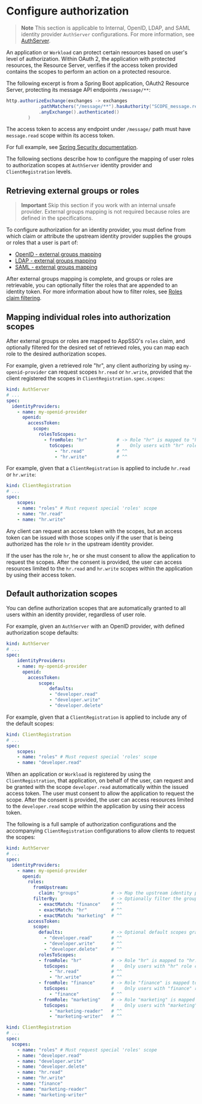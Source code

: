 # Configure authorization

> **Note** This section is applicable to Internal, OpenID, LDAP, and SAML identity provider
> `AuthServer` configurations. For more information, see [AuthServer](../crds/authserver.hbs.md).

An application or `Workload` can protect certain resources based on user's level of authorization. Within OAuth 2, the application
with protected resources, the Resource Server, verifies if the access token provided contains the scopes to perform
an action on a protected resource.

The following excerpt is from a Spring Boot application, OAuth2 Resource Server, 
protecting its message API endpoints `/message/**`:

```java
http.authorizeExchange(exchanges -> exchanges
			.pathMatchers("/message/**").hasAuthority("SCOPE_message.read")
			.anyExchange().authenticated()
        )
```

The access token to access any endpoint under `/message/` path must have `message.read` 
scope within its access token.

For full example, see [Spring Security documentation](https://docs.spring.io/spring-security/reference/servlet/oauth2/resource-server/jwt.html#oauth2resourceserver-jwt-sansboot).

The following sections describe how to configure the mapping of user roles to 
authorization scopes at `AuthServer` identity provider and `ClientRegistration` levels.

## <a id="external-groups-roles"></a> Retrieving external groups or roles

> **Important** Skip this section if you work with an internal unsafe provider. 
> External groups mapping is not required because roles are defined in the specifications.

To configure authorization for an identity provider, you must define from which claim or attribute the
upstream identity provider supplies the groups or roles that a user is part of:

- [OpenID - external groups mapping](./identity-providers.md#openid-external-groups-mapping)
- [LDAP - external groups mapping](./identity-providers.md#ldap-external-groups-mapping)
- [SAML - external groups mapping](./identity-providers.md#openid-external-groups-mapping)

After external groups mapping is complete, and groups or roles are retrievable, you can optionally
filter the roles that are appended to an identity token. 
For more information about how to filter roles, see [Roles claim filtering](./identity-providers.md#roles-filtering).

## <a id="individual-roles"></a> Mapping individual roles into authorization scopes

After external groups or roles are mapped to AppSSO's `roles` claim, 
and optionally filtered for the desired set of retrieved roles, 
you can map each role to the desired authorization scopes.

For example, given a retrieved role "hr", any client authorizing by using `my-openid-provider` can request scopes
`hr.read` or `hr.write`, provided that the client registered the scopes in `ClientRegistration.spec.scopes`:

```yaml
kind: AuthServer
# ...
spec:
  identityProviders:
    - name: my-openid-provider
      openid:
        accessToken:
          scope:
            rolesToScopes:
              - fromRole: "hr"           # -> Role "hr" is mapped to "hr.read", "hr.write" scopes.
                toScopes:                #    Only users with "hr" role can be issued access token with these scopes.
                  - "hr.read"            # ^^
                  - "hr.write"           # ^^
```

For example, given that a `ClientRegistration` is applied to include `hr.read` or `hr.write`:

```yaml
kind: ClientRegistration
# ...
spec:
    scopes:
    - name: "roles" # Must request special 'roles' scope
    - name: "hr.read"
    - name: "hr.write"
```

Any client can request an access token with the scopes, but an access token can 
be issued with those scopes only if the user that is being authorized has the role `hr` in the upstream identity provider.

If the user has the role `hr`, he or she must consent to allow the application to request the scopes.
After the consent is provided, the user can access resources limited to the `hr.read` and `hr.write` scopes within
the application by using their access token.

## <a id='default-scopes'></a> Default authorization scopes

You can define authorization scopes that are automatically granted to all users within an identity provider, regardless
of user role.

For example, given an `AuthServer` with an OpenID provider, with defined authorization scope defaults:

```yaml
kind: AuthServer
# ...
spec:
    identityProviders:
    - name: my-openid-provider
      openid:
        accessToken:
            scope:
                defaults:
                - "developer.read"
                - "developer.write"
                - "developer.delete"
```

For example, given that a `ClientRegistration` is applied to include any of the default scopes:

```yaml
kind: ClientRegistration
# ...
spec:
    scopes:
    - name: "roles" # Must request special 'roles' scope
    - name: "developer.read"
```

When an application or `Workload` is registered by using the `ClientRegistration`, 
that application, on behalf of the user, can request and be granted with the scope 
`developer.read` automatically within the issued access token. 
The user must consent to allow the application to request the scope. 
After the consent is provided, the user can access resources limited to the 
`developer.read` scope within the application by using their access token.

The following is a full sample of authorization configurations and the accompanying 
`ClientRegistration` configurations to allow clients to request the scopes:

```yaml
kind: AuthServer
# ...
spec:
  identityProviders:
    - name: my-openid-provider
      openid:
        roles:
          fromUpstream:
            claim: "groups"            # -> Map the upstream identity provider's external groups or roles claim.
          filterBy:                    # -> Optionally filter the groups or roles retrieved from identity provider.
            - exactMatch: "finance"    # ^^
            - exactMatch: "hr"         # ^^
            - exactMatch: "marketing"  # ^^
        accessToken:
          scope:
            defaults:                  # -> Optional default scopes granted to any user within the identity provider.
              - "developer.read"       # ^^
              - "developer.write"      # ^^
              - "developer.delete"     # ^^
            rolesToScopes:
            - fromRole: "hr"           # -> Role "hr" is mapped to "hr.read", "hr.write" scopes.
              toScopes:                #    Only users with "hr" role can be issued access token with these scopes.
                - "hr.read"            # ^^
                - "hr.write"           # ^^
            - fromRole: "finance"      # -> Role "finance" is mapped to "finance" scope.
              toScopes:                #    Only users with "finance" role can be issued an access token with this scope.
                - "finance"            # ^^
            - fromRole: "marketing"    # -> Role "marketing" is mapped to "marketing-reader", "marketing-writer" scopes.
              toScopes:                #    Only users with "marketing" role can be issued an access token with these scopes.
                - "marketing-reader"   # ^^
                - "marketing-writer"   # ^^
```

```yaml
kind: ClientRegistration
# ...
spec:
  scopes:
    - name: "roles" # Must request special 'roles' scope
    - name: "developer.read"
    - name: "developer.write"
    - name: "developer.delete"
    - name: "hr.read"
    - name: "hr.write"
    - name: "finance"
    - name: "marketing-reader"
    - name: "marketing-writer"
```
